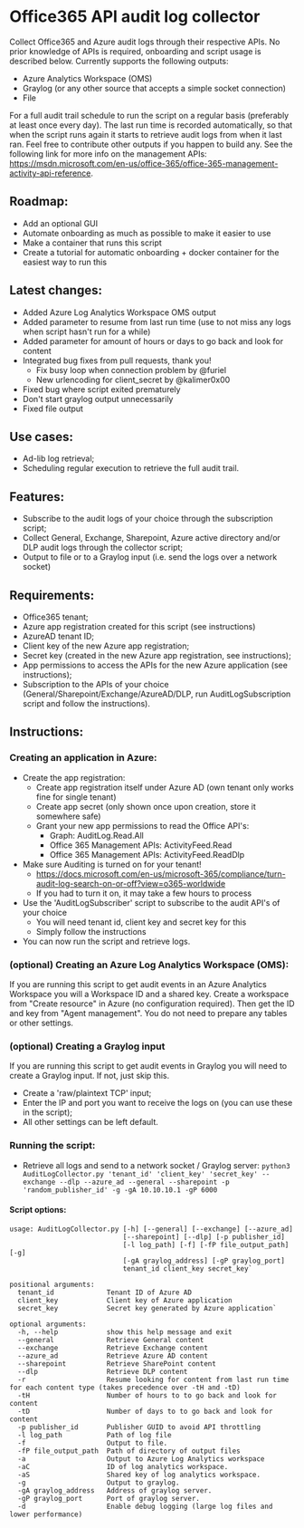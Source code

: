# Office365 API audit log collector

Collect Office365 and Azure audit logs through their respective APIs. No prior knowledge of APIs is required, 
onboarding and script usage is described below. Currently supports the following outputs:
- Azure Analytics Workspace (OMS)
- Graylog (or any other source that accepts a simple socket connection)
- File

For a full audit trail schedule to run the script on a regular basis (preferably at least once every day). The last
run time is recorded automatically, so that when the script runs again it starts to retrieve audit logs from when it last ran.
Feel free to contribute other outputs if you happen to build any.
See the following link for more info on the management APIs: https://msdn.microsoft.com/en-us/office-365/office-365-management-activity-api-reference.

## Roadmap:

- Add an optional GUI
- Automate onboarding as much as possible to make it easier to use
- Make a container that runs this script
- Create a tutorial for automatic onboarding + docker container for the easiest way to run this

## Latest changes:
- Added Azure Log Analytics Workspace OMS output
- Added parameter to resume from last run time (use to not miss any logs when script hasn't run for a while)
- Added parameter for amount of hours or days to go back and look for content
- Integrated bug fixes from pull requests, thank you!
  - Fix busy loop when connection problem by @furiel
  - New urlencoding for client_secret by @kalimer0x00 
- Fixed bug where script exited prematurely
- Don't start graylog output unnecessarily
- Fixed file output

## Use cases:

- Ad-lib log retrieval;
- Scheduling regular execution to retrieve the full audit trail.

## Features:

- Subscribe to the audit logs of your choice through the subscription script;
- Collect General, Exchange, Sharepoint, Azure active directory and/or DLP audit logs through the collector script;
- Output to file or to a Graylog input (i.e. send the logs over a network socket)

## Requirements:
- Office365 tenant;
- Azure app registration created for this script (see instructions)
- AzureAD tenant ID;
- Client key of the new Azure app registration;
- Secret key (created in the new Azure app registration, see instructions);
- App permissions to access the APIs for the new Azure application (see instructions);
- Subscription to the APIs of your choice (General/Sharepoint/Exchange/AzureAD/DLP, run AuditLogSubscription script and follow the instructions).

## Instructions:

### Creating an application in Azure:
- Create the app registration: 
  - Create app registration itself under Azure AD (own tenant only works fine for single tenant)
  - Create app secret (only shown once upon creation, store it somewhere safe)
  - Grant your new app permissions to read the Office API's: 
      - Graph: AuditLog.Read.All
      - Office 365 Management APIs: ActivityFeed.Read
      - Office 365 Management APIs: ActivityFeed.ReadDlp
- Make sure Auditing is turned on for your tenant!
  - https://docs.microsoft.com/en-us/microsoft-365/compliance/turn-audit-log-search-on-or-off?view=o365-worldwide
  - If you had to turn it on, it may take a few hours to process
- Use the 'AuditLogSubscriber' script to subscribe to the audit API's of your choice
  - You will need tenant id, client key and secret key for this
  - Simply follow the instructions
- You can now run the script and retrieve logs. 


### (optional) Creating an Azure Log Analytics Workspace (OMS):

If you are running this script to get audit events in an Azure Analytics Workspace you will a Workspace ID and a shared key.
Create a workspace from "Create resource" in Azure (no configuration required). Then get the ID and key from "Agent management".
You do not need to prepare any tables or other settings.


### (optional) Creating a Graylog input

If you are running this script to get audit events in Graylog you will need to create a Graylog input. If not, just skip this.

- Create a 'raw/plaintext TCP' input;
- Enter the IP and port you want to receive the logs on (you can use these in the script);
- All other settings can be left default.


### Running the script:

- Retrieve all logs and send to a network socket / Graylog server:
`python3 AuditLogCollector.py 'tenant_id' 'client_key' 'secret_key' --exchange --dlp --azure_ad --general --sharepoint -p 'random_publisher_id' -g -gA 10.10.10.1 -gP 6000`

#### Script options:
```
usage: AuditLogCollector.py [-h] [--general] [--exchange] [--azure_ad]
                            [--sharepoint] [--dlp] [-p publisher_id]
                            [-l log_path] [-f] [-fP file_output_path] [-g]
                            [-gA graylog_address] [-gP graylog_port]
                            tenant_id client_key secret_key`
                            
positional arguments:
  tenant_id             Tenant ID of Azure AD
  client_key            Client key of Azure application
  secret_key            Secret key generated by Azure application`

optional arguments:
  -h, --help            show this help message and exit
  --general             Retrieve General content
  --exchange            Retrieve Exchange content
  --azure_ad            Retrieve Azure AD content
  --sharepoint          Retrieve SharePoint content
  --dlp                 Retrieve DLP content
  -r                    Resume looking for content from last run time for each content type (takes precedence over -tH and -tD)
  -tH                   Number of hours to to go back and look for content
  -tD                   Number of days to to go back and look for content
  -p publisher_id       Publisher GUID to avoid API throttling
  -l log_path           Path of log file
  -f                    Output to file.
  -fP file_output_path  Path of directory of output files
  -a                    Output to Azure Log Analytics workspace
  -aC                   ID of log analytics workspace.
  -aS                   Shared key of log analytics workspace.
  -g                    Output to graylog.
  -gA graylog_address   Address of graylog server.
  -gP graylog_port      Port of graylog server.
  -d                    Enable debug logging (large log files and lower performance)
```